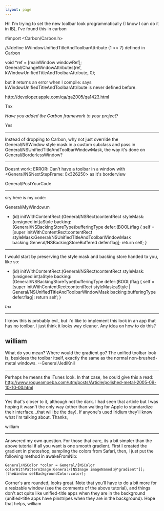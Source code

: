 ```yaml
---
layout: page
---
```




Hi!
I'm trying to set the new toolbar look programmatically (I know I can do it in IB), I've found this in carbon


    
#import <Carbon/Carbon.h>

//#define kWindowUnifiedTitleAndToolbarAttribute (1 << 7) defined in Carbon

void *ref = [mainWindow windowRef];
General/ChangeWindowAttributes(ref, kWindowUnifiedTitleAndToolbarAttribute, 0);

but it returns an error when I compile:
says kWindowUnifiedTitleAndToolbarAttribute is never defined before.

http://developer.apple.com/qa/qa2005/qa1423.html

Tnx

*Have you added the Carbon framework to your project?*

Yes

----

Instead of dropping to Carbon, why not just override the General/NSWindow style mask in a custom subclass and pass in General/NSUnifiedTitleAndToolbarWindowMask, the way it's done on General/BorderlessWindow?

----

Doesnt work: ERROR: Can't have a toolbar in a window with <General/NSNextStepFrame: 0x326250> as it's borderview

General/PostYourCode

----

sry here is my code:

    
General/MyWindow.m

- (id) initWithContentRect:(General/NSRect)contentRect styleMask:(unsigned int)aStyle backing:(General/NSBackingStoreType)bufferingType defer:(BOOL)flag
{
self = [super initWithContentRect:contentRect styleMask:General/NSUnifiedTitleAndToolbarWindowMask backing:General/NSBackingStoreBuffered defer:flag];
    return self;
}


 ----

I would start by preserving the style mask and backing store handed to you, like so:

    
- (id) initWithContentRect:(General/NSRect)contentRect styleMask:(unsigned int)aStyle backing:(General/NSBackingStoreType)bufferingType defer:(BOOL)flag
{
self = [super initWithContentRect:contentRect styleMask:aStyle | General/NSUnifiedTitleAndToolbarWindowMask backing:bufferingType defer:flag];
    return self;
}


*tnx*

----
I know this is probably evil, but I'd like to implement this look in an app that has no toolbar.  I just think it looks way cleaner.  Any idea on how to do this?

william
----
What do you mean? Where would the gradient go? The unified toolbar look is, besidees the toolbar itself, exactly the same as the normal non-brushed-metal windows. --General/JediKnil

----
Perhaps he means the iTunes look. In that case, he could give this a read: http://www.rogueamoeba.com/utm/posts/Article/polished-metal-2005-09-10-10-00.html

----
Yes that's closer to it, although not the dark.  I had seen that article but I was hoping it wasn't the only way (other than waiting for Apple to standardize their interface...that will be the day).  If anyone's used Iridium they'll know what I'm talking about.  Thanks,

william

----
Answered my own question.  For those that care, its a bit simpler than the above tutorial if all you want is one smooth gradient.  First I created the gradient in photoshop, sampling the colors from Safari, then, I just put the following method in awakeFromNib:
    
	General/NSColor *color = General/[NSColor colorWithPatternImage:General/[NSImage imageNamed:@"gradient"]];
	[theWindow setBackgroundColor:color];

Corner's are rounded, looks great.  Note that you'll have to do a bit more for a resizable window (see the comments of the above tutorial), and things don't act quite like unified-title apps when they are in the background (unified-title apps have pinstripes when they are in the background).  Hope that helps,
william